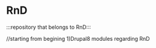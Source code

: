 # RnD
:::repository that belongs to RnD:::

//starting from begining
1)Drupal8 modules regarding RnD
